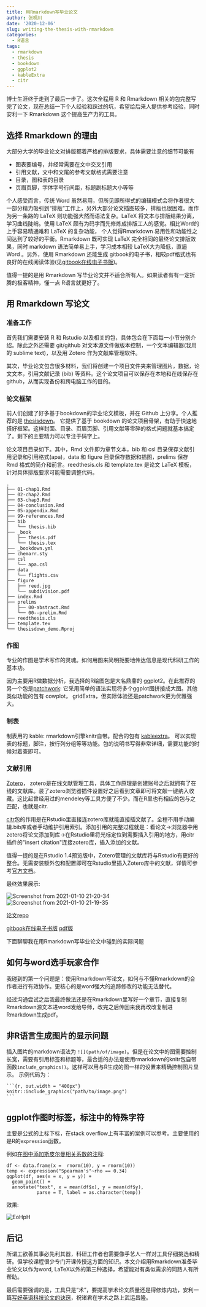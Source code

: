 ```yaml
---
title: 用Rmarkdown写毕业论文
author: 张桐川
date: '2020-12-06'
slug: writing-the-thesis-with-rmarkdown
categories:
  - R语言
tags:
  - rmarkdown
  - thesis
  - bookdown
  - ggplot2
  - kableExtra
  - citr
---
```




博士生涯终于走到了最后一步了。这次全程用 R 和 Rmarkdown 相关的包完整写完了论文，现在总结一下个人经验和踩过的坑，希望给后来人提供参考经验，同时安利一下 Rmarkdown 这个提高生产力的工具。

## 选择 Rmarkdown 的理由

大部分大学的毕业论文对排版都着严格的排版要求，具体需要注意的细节可能有

- 图表要编号，并经常需要在文中交叉引用
- 引用文献，文中和文尾的参考文献格式需要注意
- 目录，图和表的目录
- 页眉页脚，字体字号行间距，标题副标题大小等等

个人感受而言，传统 Word 虽然易用，但所见即所得式的编辑模式会将作者很大一部分精力吸引到“排版”工作上，另外大部分论文插图较多，排版也很困难。而作为另一条路的 LaTeX 则功能强大然而语法复杂。LaTeX 将文本与排版结果分离，学习曲线陡峭。使用 LaTeX 颇有为码字而先修炼成排版工人的感觉。相比Word的上手容易精通难和 LaTeX 的复杂功能， 个人觉得Rmarkdown 易用性和功能性之间达到了较好的平衡。Rmarkdown 既可实现 LaTeX 完全相同的最终论文排版效果，同时 markdown 语法简单易上手，学习成本相较 LaTeX大为降低，直逼 Word 。另外，使用 Rmarkdown 还能生成 gitbook的电子书，相较pdf格式也有良好的在线阅读体验(见[gitbook在线电子书版](https://tcgriffith.github.io/thesisdown_demo/_book/))。

值得一提的是用 Rmarkdown 写毕业论文并不适合所有人。如果读者有有一定折腾的极客精神，懂一点 R语言就更好了。

## 用 Rmarkdown 写论文

### 准备工作

首先我们需要安装 R 和 Rstudio 以及相关的包，具体包会在下面每一小节分别介绍。除此之外还需要 git/github 对文本源文件做版本控制，一个文本编辑器(我用的 sublime text)，以及用 Zotero 作为文献库管理软件。

其次，毕业论文包含很多材料，我们将创建一个项目文件夹来管理图片，数据，论文文本，引用文献记录 (bib) 等资料。这个论文项目可以保存在本地和在线保存在 github，从而实现备份和跨电脑工作的目的。

### 论文框架

前人们创建了好多基于bookdown的毕业论文模板，并在 Github 上分享。个人推荐的是 [thesisdown](https://github.com/ismayc/thesisdown)。 它提供了基于 bookdown 的论文项目骨架，有助于快速地搭好框架。这样封面、目录、页眉页脚、引用文献等零碎的格式问题就基本搞定了。剩下的主要精力可以专注于码字上。

论文项目目录如下。其中，Rmd 文件即为章节文本，bib 和 csl 目录保存文献引用记录和引用格式(apa)，data 和 figure 目录保存数据和插图，prelims 保存 Rmd 格式的简介和前言。reedthesis.cls 和 template.tex 是论文 LaTeX 模板，针对具体排版要求可能需要调整代码。

```
.
├── 01-chap1.Rmd
├── 02-chap2.Rmd
├── 03-chap3.Rmd
├── 04-conclusion.Rmd
├── 05-appendix.Rmd
├── 99-references.Rmd
├── bib
│   └── thesis.bib
├── _book
│   ├── thesis.pdf
│   └── thesis.tex
├── _bookdown.yml
├── chemarr.sty
├── csl
│   └── apa.csl
├── data
│   └── flights.csv
├── figure
│   ├── reed.jpg
│   └── subdivision.pdf
├── index.Rmd
├── prelims
│   ├── 00-abstract.Rmd
│   └── 00--prelim.Rmd
├── reedthesis.cls
├── template.tex
└── thesisdown_demo.Rproj

```

### 作图

专业的作图是学术写作的灵魂。如何用图来简明扼要地传达信息是现代科研工作的基本功。

因为主要用R做数据分析，我选择的R绘图包是大名鼎鼎的 ggplot2。在此推荐的另一个包是[patchwork](https://patchwork.data-imaginist.com/): 它采用简单的语法实现将多个ggplot图拼接成大图。其他类似功能的包有 cowplot， gridExtra，但实际体验还是patchwork更为优雅强大。

### 制表

制表用的 kable: rmarkdown引擎knitr自带。配合的包有 [kableextra](https://cran.r-project.org/web/packages/kableExtra/vignettes/awesome_table_in_html.html)。 可以实现表的标题，脚注，按行列分组等等功能。包的说明书写得非常详细，需要功能的时候对着查即可。




### 文献引用
[Zotero](https://www.zotero.org/)， zotero是在线文献管理工具，具体工作原理是创建账号之后就拥有了在线的文献库。装了zotero浏览器插件设置好之后看到文章即可将文献一键纳入收藏。这比起曾经用过的mendeley等工具方便了不少。而在R里也有相应的包与之匹配，也就是citr. 

[citr](https://github.com/crsh/citr)包的作用是在Rstudio里直接连zotero库就能直接插文献了。全程不用手动编辑.bib库或者手动维护引用索引。添加引用的完整过程就是：看论文->浏览器中用zotero将论文添加到库->在Rstudio里将光标定位到需要插入引用的地方，用citr插件的"insert citation"连接zotero库，插入添加的文献。

值得一提的是在Rstudio 1.4预览版中，Zotero管理的文献库将与Rstudio有更好的整合。无需安装额外包和配置即可在Rstudio里插入Zotero库中的文献，详情可参考[官方文档](https://blog.rstudio.com/2020/11/09/rstudio-1-4-preview-citations/)。


最终效果展示:

![Screenshot from 2021-01-10 21-20-34](https://user-images.githubusercontent.com/19829201/104121385-8c09a780-5389-11eb-8262-46ce3aac8274.png)
![Screenshot from 2021-01-10 21-19-35](https://user-images.githubusercontent.com/19829201/104121386-8dd36b00-5389-11eb-82e8-8549bf947cc1.png)

[论文repo](https://github.com/tcgriffith/thesisdown_demo)

[gitbook在线电子书版](https://tcgriffith.github.io/thesisdown_demo/_book/)
[pdf版](https://github.com/tcgriffith/thesisdown_demo/blob/main/_book/thesis.pdf)


下面聊聊我在用Rmarkdown写毕业论文中碰到的实际问题

## 如何与word选手玩家合作

我碰到的第一个问题是：使用Rmarkdown写论文，如何与不懂Rmarkdown的合作者进行有效协作。更核心的是word强大的追踪修改的功能无法替代。

经过沟通尝试之后我最终做法还是在Rmarkdown里写好一个章节，直接复制Rmarkdown源文本进word发给导师，改完之后传回来我再改改复制进Rmarkdown生成pdf。

## 非R语言生成图片的显示问题

插入图片的markdown语法为 `![](path/of/image)`。但是在论文中的图需要控制长宽，需要有引用标签和标题等，最合适的办法是使用rmarkdown的knitr包自带函数`include_graphics()`。这样可以用与R生成的图一样的设置来精确控制图片显示。
示例代码为：

````
```{r, out.width = "400px"}
knitr::include_graphics("path/to/image.png")
```
````

## ggplot作图时标签，标注中的特殊字符

主要是公式的上标下标，在stack overflow上有丰富的案例可以参考。主要使用的是R的`expression`函数。

例如[在图中添加斯皮尔曼相关系数的注释](https://stackoverflow.com/questions/27303019/ggplot-annotate-with-greek-symbol-and-1-apostrophe-or-2-in-between-text): 

````
df <- data.frame(x =  rnorm(10), y = rnorm(10))
temp <- expression("Spearman's"~rho == 0.34)
ggplot(df, aes(x = x, y = y)) + 
  geom_point() + 
  annotate("text", x = mean(df$x), y = mean(df$y), 
           parse = T, label = as.character(temp))
````

效果:

![EoHpH](https://user-images.githubusercontent.com/19829201/104745920-55bd9500-579a-11eb-80c4-1e76e6be6403.png)




## 后记

所谓工欲善其事必先利其器，科研工作者也需要像手艺人一样对工具仔细挑选和精研。但学校课程很少专门开课传授这方面的知识。本文介绍用Rmarkdown准备毕业论文以作为word, LaTeX以外的第三种选择，希望能对有类似需求的同路人有所帮助。

最后需要强调的是，工具只是“术”，要提高学术论文质量还是得修炼内功，安利一篇[写好英语科技论文的诀窍](https://sparks-lab.org/blog/recipe-sci-paper/)，祝诸君在学术之路上武运昌隆。